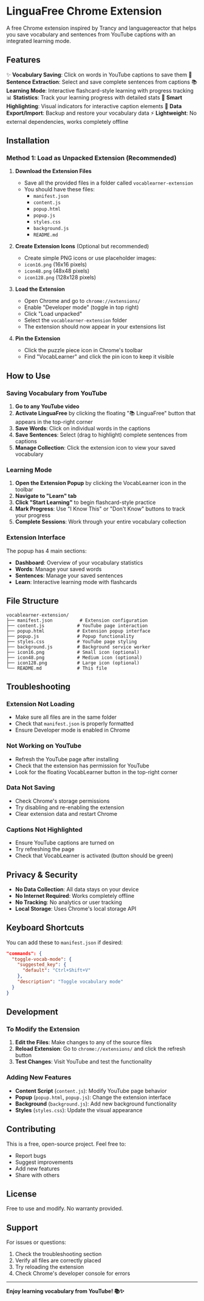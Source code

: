 # LinguaFree Chrome Extension

A free Chrome extension inspired by Trancy and languagereactor that helps you save vocabulary and sentences from YouTube captions with an integrated learning mode.

## Features

✨ **Vocabulary Saving**: Click on words in YouTube captions to save them
📝 **Sentence Extraction**: Select and save complete sentences from captions
📚 **Learning Mode**: Interactive flashcard-style learning with progress tracking
📊 **Statistics**: Track your learning progress with detailed stats
🎯 **Smart Highlighting**: Visual indicators for interactive caption elements
🔄 **Data Export/Import**: Backup and restore your vocabulary data
⚡ **Lightweight**: No external dependencies, works completely offline

## Installation

### Method 1: Load as Unpacked Extension (Recommended)

1. **Download the Extension Files**

   - Save all the provided files in a folder called `vocablearner-extension`
   - You should have these files:
     - `manifest.json`
     - `content.js`
     - `popup.html`
     - `popup.js`
     - `styles.css`
     - `background.js`
     - `README.md`

2. **Create Extension Icons** (Optional but recommended)

   - Create simple PNG icons or use placeholder images:
   - `icon16.png` (16x16 pixels)
   - `icon48.png` (48x48 pixels)
   - `icon128.png` (128x128 pixels)

3. **Load the Extension**

   - Open Chrome and go to `chrome://extensions/`
   - Enable "Developer mode" (toggle in top right)
   - Click "Load unpacked"
   - Select the `vocablearner-extension` folder
   - The extension should now appear in your extensions list

4. **Pin the Extension**
   - Click the puzzle piece icon in Chrome's toolbar
   - Find "VocabLearner" and click the pin icon to keep it visible

## How to Use

### Saving Vocabulary from YouTube

1. **Go to any YouTube video**
2. **Activate LinguaFree** by clicking the floating "📚 LinguaFree" button that appears in the top-right corner
3. **Save Words**: Click on individual words in the captions
4. **Save Sentences**: Select (drag to highlight) complete sentences from captions
5. **Manage Collection**: Click the extension icon to view your saved vocabulary

### Learning Mode

1. **Open the Extension Popup** by clicking the VocabLearner icon in the toolbar
2. **Navigate to "Learn" tab**
3. **Click "Start Learning"** to begin flashcard-style practice
4. **Mark Progress**: Use "I Know This" or "Don't Know" buttons to track your progress
5. **Complete Sessions**: Work through your entire vocabulary collection

### Extension Interface

The popup has 4 main sections:

- **Dashboard**: Overview of your vocabulary statistics
- **Words**: Manage your saved words
- **Sentences**: Manage your saved sentences
- **Learn**: Interactive learning mode with flashcards

## File Structure

```
vocablearner-extension/
├── manifest.json          # Extension configuration
├── content.js            # YouTube page interaction
├── popup.html            # Extension popup interface
├── popup.js              # Popup functionality
├── styles.css            # YouTube page styling
├── background.js         # Background service worker
├── icon16.png            # Small icon (optional)
├── icon48.png            # Medium icon (optional)
├── icon128.png           # Large icon (optional)
└── README.md             # This file
```

## Troubleshooting

### Extension Not Loading

- Make sure all files are in the same folder
- Check that `manifest.json` is properly formatted
- Ensure Developer mode is enabled in Chrome

### Not Working on YouTube

- Refresh the YouTube page after installing
- Check that the extension has permission for YouTube
- Look for the floating VocabLearner button in the top-right corner

### Data Not Saving

- Check Chrome's storage permissions
- Try disabling and re-enabling the extension
- Clear extension data and restart Chrome

### Captions Not Highlighted

- Ensure YouTube captions are turned on
- Try refreshing the page
- Check that VocabLearner is activated (button should be green)

## Privacy & Security

- **No Data Collection**: All data stays on your device
- **No Internet Required**: Works completely offline
- **No Tracking**: No analytics or user tracking
- **Local Storage**: Uses Chrome's local storage API

## Keyboard Shortcuts

You can add these to `manifest.json` if desired:

```json
"commands": {
  "toggle-vocab-mode": {
    "suggested_key": {
      "default": "Ctrl+Shift+V"
    },
    "description": "Toggle vocabulary mode"
  }
}
```

## Development

### To Modify the Extension

1. **Edit the Files**: Make changes to any of the source files
2. **Reload Extension**: Go to `chrome://extensions/` and click the refresh button
3. **Test Changes**: Visit YouTube and test the functionality

### Adding New Features

- **Content Script** (`content.js`): Modify YouTube page behavior
- **Popup** (`popup.html`, `popup.js`): Change the extension interface
- **Background** (`background.js`): Add new background functionality
- **Styles** (`styles.css`): Update the visual appearance

## Contributing

This is a free, open-source project. Feel free to:

- Report bugs
- Suggest improvements
- Add new features
- Share with others

## License

Free to use and modify. No warranty provided.

## Support

For issues or questions:

1. Check the troubleshooting section
2. Verify all files are correctly placed
3. Try reloading the extension
4. Check Chrome's developer console for errors

---

**Enjoy learning vocabulary from YouTube! 📚✨**
